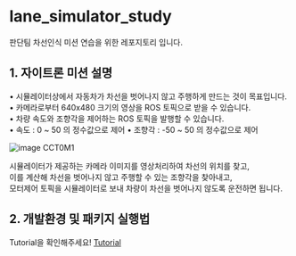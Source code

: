 # lane_simulator_study
판단팀 차선인식 미션 연습을 위한 레포지토리 입니다.

## 1. 자이트론 미션 설명

• 시뮬레이터상에서 자동차가 차선을 벗어나지 않고 주행하게 만드는 것이 목표입니다.  
• 카메라로부터 640x480 크기의 영상을 ROS 토픽으로 받을 수 있습니다.  
• 차량 속도와 조향각을 제어하는 ROS 토픽을 발행할 수 있습니다.  
• 속도 : 0 ~ 50 의 정수값으로 제어
• 조향각 : -50 ~ 50 의 정수값으로 제어

![image CCT0M1](https://user-images.githubusercontent.com/48710703/170824267-8b3ec4ae-9d99-412a-877c-8567e43e5af2.png)  

시뮬레이터가 제공하는 카메라 이미지를 영상처리하여 차선의 위치를 찾고,  
이를 계산해 차선을 벗어나지 않고 주행할 수 있는 조향각을 찾아내고,  
모터제어 토픽을 시뮬레이터로 보내 차량이 차선을 벗어나지 않도록 운전하면 됩니다.  

## 2. 개발환경 및 패키지 실행법
Tutorial을 확인해주세요! [Tutorial](https://github.com/choonghyun-park/lane_simulator_study/blob/main/Tutorial.md)
